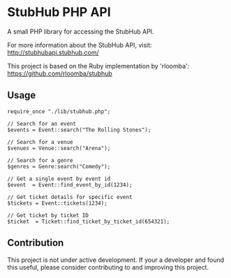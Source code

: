 # StubHub PHP API

A small PHP library for accessing the StubHub API.

For more information about the StubHub API, visit: http://stubhubapi.stubhub.com/

This project is based on the Ruby implementation by 'rloomba': https://github.com/rloomba/stubhub

## Usage

    require_once "./lib/stubhub.php";

    // Search for an event
    $events = Event::search("The Rolling Stones");

    // Search for a venue
    $venues = Venue::search("Arena");

    // Search for a genre
    $genres = Genre:search("Comedy");

    // Get a single event by event id
    $event  = Event::find_event_by_id(1234);

    // Get ticket details for specific event
    $tickets = Event::tickets(1234);

    // Get ticket by ticket ID
    $ticket  = Ticket::find_ticket_by_ticket_id(654321);


## Contribution

This project is not under active development. If your a developer and found this useful, please consider contributing to
and improving this project.


